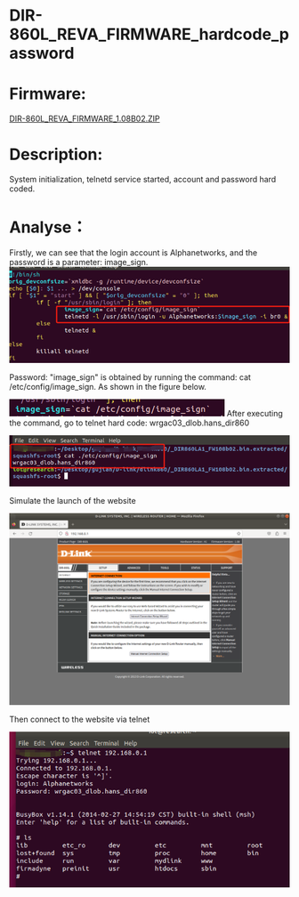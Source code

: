 
# DIR-860L_REVA_FIRMWARE_hardcode_password

# Firmware:
[DIR-860L_REVA_FIRMWARE_1.08B02.ZIP](https://support.dlink.com/resource/products/DIR-860L/REVA/DIR-860L_REVA_FIRMWARE_1.08B02.ZIP)

# Description:

System initialization, telnetd service started, account and password hard coded.

# Analyse：

Firstly, we can see that the login account is Alphanetworks, and the password is a parameter: image_sign.
![389843926528302](vx_images/412207692970518.png)

Password: "image_sign" is obtained by running the command: cat /etc/config/image_sign. As shown in the figure below.

![38234044756609](vx_images/247026129619054.png)
After executing the command, go to telnet hard code: wrgac03_dlob.hans_dir860

![55553997844254](vx_images/403348452579194.png)




Simulate the launch of the website

![443642910798891](vx_images/4858349149013.png)



Then connect to the website via telnet

![17284674082694](vx_images/154749842324546.png)
